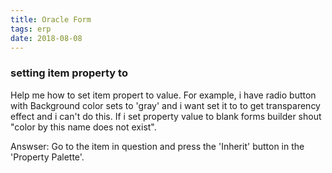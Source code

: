 ```yaml
---
title: Oracle Form
tags: erp
date: 2018-08-08
---
```


### setting item property to <Unspecified>

Help me how to set item propert to <Unspecified> value. For example, i have radio button with Background color sets to 'gray' and i want set it to <Unspecified> to get transparency effect and i can't do this. If i set property value to blank forms builder shout "color by this name does not exist".  

Answser: Go to the item in question and press the 'Inherit' button in the 'Property Palette'.

